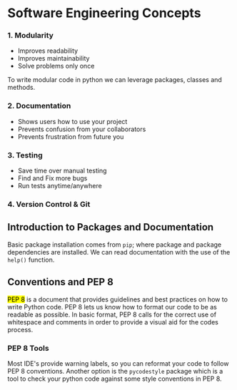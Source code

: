 # Software Engineering Concepts

### 1. Modularity
* Improves readability 
* Improves maintainability 
* Solve problems only once 

<p> To write modular code in python we can leverage packages, classes and methods. </p>

### 2. Documentation
* Shows users how to use your project
* Prevents confusion from your collaborators 
* Prevents frustration from future you 

### 3. Testing
* Save time over manual testing 
* Find and Fix more bugs 
* Run tests anytime/anywhere 

### 4. Version Control & Git 

## Introduction to Packages and Documentation 
Basic package installation comes from `pip`; where package and package dependencies are installed.
We can read documentation with the use of the `help()` function. 

## Conventions and PEP 8 

<mark> PEP 8</mark> is a document that provides guidelines and best practices on how to write Python code. PEP 8 
lets us know how to format our code to be as readable as possible. In basic format, PEP 8 calls for the correct use 
of whitespace and comments in order to provide a visual aid for the codes process. 

### PEP 8 Tools
Most IDE's provide warning labels, so you can reformat your code to follow PEP 8 conventions. Another option is the 
`pycodestyle` package which is a tool to check your python code against some style conventions in PEP 8. 